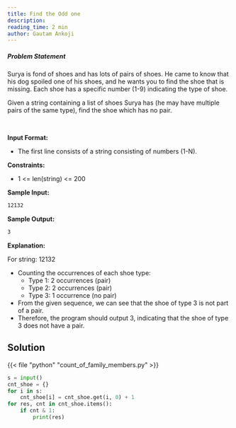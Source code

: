 ```yaml
---
title: Find the Odd one
description:
reading_time: 2 min
author: Gautam Ankoji
---
```


##### Problem Statement

Surya is fond of shoes and has lots of pairs of shoes. He came to know that his dog spoiled one of his shoes, and he wants you to find the shoe that is missing. Each shoe has a specific number (1-9) indicating the type of shoe.

Given a string containing a list of shoes Surya has (he may have multiple pairs of the same type), find the shoe which has no pair.

</br>

**Input Format:**

* The first line consists of a string consisting of numbers (1-N).

**Constraints:**

* 1 <= len(string) <= 200

**Sample Input:**

```md
12132
```

**Sample Output:**

```md
3
```

**Explanation:**

For string:     12132

* Counting the occurrences of each shoe type:
  * Type 1: 2 occurrences (pair)
  * Type 2: 2 occurrences (pair)
  * Type 3: 1 occurrence (no pair)
* From the given sequence, we can see that the shoe of type 3 is not part of a pair.
* Therefore, the program should output 3, indicating that the shoe of type 3 does not have a pair.

## Solution

<!-- **Approach:** -->

{{< file "python" "count_of_family_members.py" >}}

```py
s = input()
cnt_shoe = {}
for i in s:
    cnt_shoe[i] = cnt_shoe.get(i, 0) + 1
for res, cnt in cnt_shoe.items():
    if cnt & 1:
        print(res)
```
